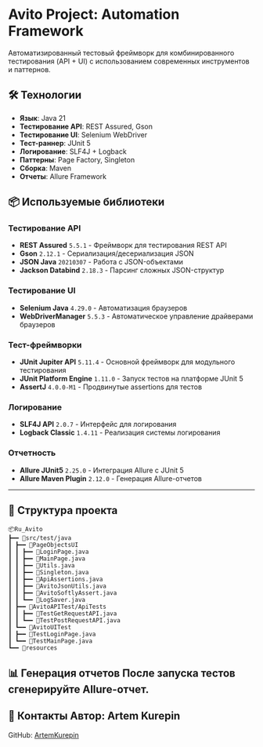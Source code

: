 # Avito Project: Automation Framework

Автоматизированный тестовый фреймворк для комбинированного тестирования (API + UI) с использованием современных инструментов и паттернов.

## 🛠 Технологии
- **Язык**: Java 21
- **Тестирование API**: REST Assured, Gson
- **Тестирование UI**: Selenium WebDriver
- **Тест-раннер**: JUnit 5
- **Логирование**: SLF4J + Logback
- **Паттерны**: Page Factory, Singleton
- **Сборка**: Maven
- **Отчеты**: Allure Framework

## 📦 Используемые библиотеки

### Тестирование API
- **REST Assured** `5.5.1` - Фреймворк для тестирования REST API
- **Gson** `2.12.1` - Сериализация/десериализация JSON
- **JSON Java** `20210307` - Работа с JSON-объектами
- **Jackson Databind** `2.18.3` - Парсинг сложных JSON-структур

### Тестирование UI
- **Selenium Java** `4.29.0` - Автоматизация браузеров
- **WebDriverManager** `5.5.3` - Автоматическое управление драйверами браузеров

### Тест-фреймворки
- **JUnit Jupiter API** `5.11.4` - Основной фреймворк для модульного тестирования
- **JUnit Platform Engine** `1.11.0` - Запуск тестов на платформе JUnit 5
- **AssertJ** `4.0.0-M1` - Продвинутые assertions для тестов

### Логирование
- **SLF4J API** `2.0.7` - Интерфейс для логирования
- **Logback Classic** `1.4.11` - Реализация системы логирования

### Отчетность
- **Allure JUnit5** `2.25.0` - Интеграция Allure с JUnit 5
- **Allure Maven Plugin** `2.12.0` - Генерация Allure-отчетов

---
## 📂 Структура проекта
```text
📦Ru_Avito
┣━━ 📂src/test/java
┃ ┣━━ 📂PageObjectsUI
┃ ┃ ┣━━ 📜LoginPage.java 
┃ ┃ ┣━━ 📜MainPage.java 
┃ ┃ ┣━━ 📜Utils.java
┃ ┃ ┣━━ 📜Singleton.java 
┃ ┃ ┣━━ 📜ApiAssertions.java 
┃ ┃ ┣━━ 📜AvitoJsonUtils.java 
┃ ┃ ┣━━ 📜AvitoSoftlyAssert.java
┃ ┃ ┗━━ 📜LogSaver.java 
┃ ┣━━ 📂AvitoAPITest/ApiTests
┃ ┃ ┣━━ 📜TestGetRequestAPI.java
┃ ┃ ┗━━ 📜TestPostRequestAPI.java
┃ ┗━━ 📂AvitoUITest
┃ ┣━━ 📜TestLoginPage.java 
┃ ┗━━ 📜TestMainPage.java 
┗━━ 📂resources
```
📊 Генерация отчетов
После запуска тестов сгенерируйте Allure-отчет.
---
📧 Контакты
Автор: Artem Kurepin
---
GitHub: [ArtemKurepin](https://github.com/ArtemKurepin)
